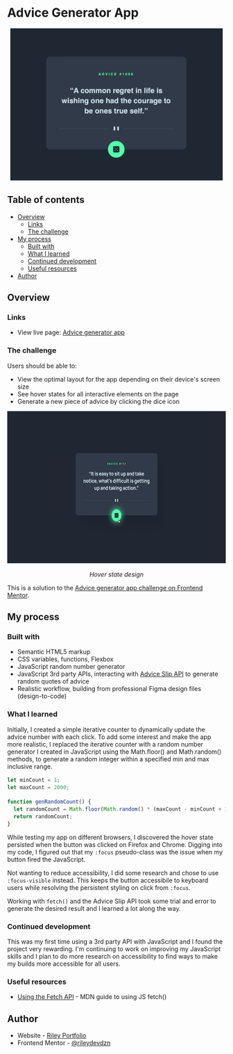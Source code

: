 # Advice Generator App

<div align="center">
  <img 
    src="./advice-gen-api.png"
    alt="Random advice generator app. Advice #1056: A commmon regret in life is wishing one had the courage to be one's true self."
    height="350px">
</div>

## Table of contents

- [Overview](#overview)
  - [Links](#links)
  - [The challenge](#the-challenge)
- [My process](#my-process)
  - [Built with](#built-with)
  - [What I learned](#what-i-learned)
  - [Continued development](#continued-development)
  - [Useful resources](#useful-resources)
- [Author](#author)

## Overview

### Links

- View live page: [Advice generator app](https://rileydevdzn.github.io/advice-generator-app/)

### The challenge

Users should be able to:

- View the optimal layout for the app depending on their device's screen size
- See hover states for all interactive elements on the page
- Generate a new piece of advice by clicking the dice icon

<div align="center">
  <img
    src="./active-states.jpg"
    alt=""
    height="350px">
  <p><em>Hover state design</em></p>
</div>

This is a solution to the [Advice generator app challenge on Frontend Mentor](https://www.frontendmentor.io/challenges/advice-generator-app-QdUG-13db).

## My process

### Built with

- Semantic HTML5 markup
- CSS variables, functions, Flexbox
- JavaScript random number generator
- JavaScript 3rd party APIs, interacting with [Advice Slip API](https://api.adviceslip.com/) to generate random quotes of advice
- Realistic workflow, building from professional Figma design files (design-to-code) 

### What I learned

Initially, I created a simple iterative counter to dynamically update the advice number with each click. To add some interest and make the app more realistic, I replaced the iterative counter with a random number generator I created in JavaScript using the Math.floor() and Math.random() methods, to generate a random integer within a specified min and max inclusive range.
```js
let minCount = 1;
let maxCount = 2000;

function genRandomCount() {
  let randomCount = Math.floor(Math.random() * (maxCount - minCount + 1)) + minCount;
  return randomCount;
}
``` 

While testing my app on different browsers, I discovered the hover state persisted when the button was clicked on Firefox and Chrome. Digging into my code, I figured out that my `:focus` pseudo-class was the issue when my button fired the JavaScript. 

Not wanting to reduce accessibility, I did some research and chose to use `:focus-visible` instead. This keeps the button accessibile to keyboard users while resolving the persistent styling on click from `:focus`.

Working with `fetch()` and the Advice Slip API took some trial and error to generate the desired result and I learned a lot along the way.

### Continued development

This was my first time using a 3rd party API with JavaScript and I found the project very rewarding. I'm continuing to work on improving my JavaScript skills and I plan to do more research on accessibility to find ways to make my builds more accessible for all users. 

### Useful resources

- [Using the Fetch API](https://developer.mozilla.org/en-US/docs/Web/API/Fetch_API/Using_Fetch) - MDN guide to using JS fetch()

## Author

- Website - [Riley Portfolio](https://rileydevdzn.webflow.io)
- Frontend Mentor - [@rileydevdzn](https://www.frontendmentor.io/profile/rileydevdzn)
